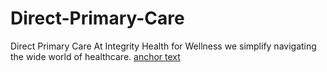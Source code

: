 # Direct-Primary-Care
Direct Primary Care At Integrity Health for Wellness we simplify navigating the wide world of healthcare.
[anchor text](https://integrityhealthforwellness.com/primary-care/)
